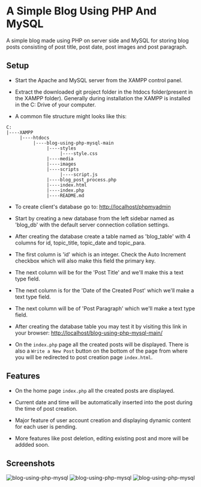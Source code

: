 # A Simple Blog Using PHP And MySQL
A simple blog made using PHP on server side and MySQL for storing blog posts consisting of post title, post date, post images and post paragraph.

	
## Setup
- Start the Apache and MySQL server from the XAMPP control panel.

- Extract the downloaded git project folder in the htdocs folder(present in the XAMPP folder). Generally during installation the XAMPP is installed in the C: Drive of your computer.

- A common file structure might looks like this:

```
C:
|----XAMPP
     |----htdocs
          |----blog-using-php-mysql-main
               |----styles
                    |----style.css
               |----media
               |----images
               |----scripts
                    |----script.js
               |----blog_post_process.php
               |----index.html
               |----index.php
               |----README.md
```

- To create client's database go to: <http://localhost/phpmyadmin>

- Start by creating a new database from the left sidebar named as 'blog_db' with the default server connection collation settings.

- After creating the database create a table named as 'blog_table' with 4 columns for id, topic_title, topic_date and topic_para.

- The first column is 'id' which is an integer. Check the Auto Increment checkbox which will also make this field the primary key.

- The next column will be for the 'Post Title' and we'll make this a text type field.

- The next column is for the 'Date of the Created Post' which we'll make a text type field.

- The next column will be of 'Post Paragraph' which we'll make a text type field.

- After creating the database table you may test it by visiting this link in your browser: <http://localhost/blog-using-php-mysql-main/>

- On the `index.php` page all the created posts will be displayed. There is also a `Write a New Post` button on the bottom of the page from where you will be redirected to post creation page `index.html`.

## Features
- On the home page `index.php` all the created posts are displayed.

- Current date and time will be automatically inserted into the post during the time of post creation.

- Major feature of user account creation and displaying dynamic content for each user is pending.

- More features like post deletion, editing existing post and more will be addded soon.

## Screenshots
![blog-using-php-mysql](https://raw.githubusercontent.com/kshitizrohilla/blog-using-php-mysql/main/media/screenshot1.jpg)
![blog-using-php-mysql](https://raw.githubusercontent.com/kshitizrohilla/blog-using-php-mysql/main/media/screenshot2.jpg)
![blog-using-php-mysql](https://raw.githubusercontent.com/kshitizrohilla/blog-using-php-mysql/main/media/screenshot3.jpg)